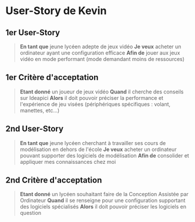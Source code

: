 # User-Story de Kevin
  
## 1er User-Story
>
>   **En tant que** jeune lycéen adepte de jeux vidéo
>   **Je veux** acheter un ordinateur ayant une configuration efficace
>   **Afin de** jouer aux jeux vidéo en mode performant (mode demandant moins de ressources)
>
## 1er Critère d'acceptation 
>
>   **Etant donné** un joueur de jeux vidéo
>   **Quand** il cherche des conseils sur Ideapici
>   **Alors** il doit pouvoir préciser la performance et l'expérience de jeu visées (périphériques spécifiques : volant, manettes, etc...)
>

## 2nd User-Story
>
>   **En tant que** jeune lycéen cherchant à travailler ses cours de modélisation en dehors de l'école
>   **Je veux** acheter un ordinateur pouvant supporter des logiciels de modélisation
>   **Afin de** consolider et appliquer mes connaissances chez moi
>
## 2nd Critère d'acceptation 
>
>   **Etant donné** un lycéen souhaitant faire de la Conception Assistée par Ordinateur
>   **Quand** il se renseigne pour une configuration supportant des logiciels spécialisés
>   **Alors** il doit pouvoir préciser les logiciels en question
>